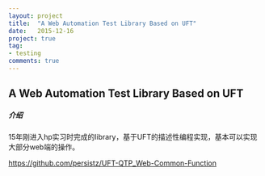 ```yaml
---
layout: project
title:  "A Web Automation Test Library Based on UFT"
date:   2015-12-16
project: true
tag:
- testing
comments: true
---
```



## A Web Automation Test Library Based on UFT

##### 介绍

15年刚进入hp实习时完成的library，基于UFT的描述性编程实现，基本可以实现大部分web端的操作。

https://github.com/persistz/UFT-QTP_Web-Common-Function